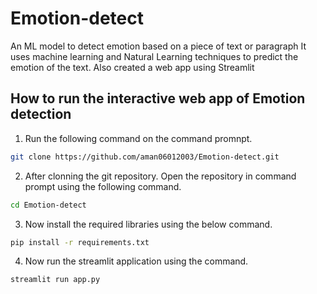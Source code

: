 # **Emotion-detect**
An ML model to detect emotion based on a piece of text or paragraph
It uses machine learning and Natural Learning techniques to predict the emotion of the text.
Also created a web app using Streamlit

## How to run the interactive web app of Emotion detection
1. Run the following command on the command promnpt.
```bash
git clone https://github.com/aman06012003/Emotion-detect.git
```
2. After clonning the git repository. Open the repository in command prompt using the following command.
```bash
cd Emotion-detect
```
3. Now install the required libraries using the below command.
```bash
pip install -r requirements.txt
```
4. Now run the streamlit application using the command.
```bash
streamlit run app.py
```

